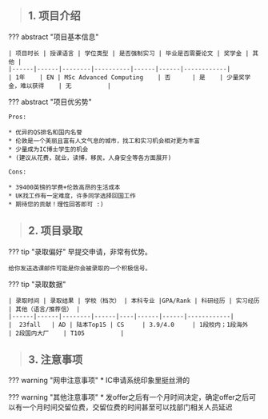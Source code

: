 > ## **1. 项目介绍**

??? abstract "项目基本信息" 

    | 项目时长 | 授课语言 | 学位类型 | 是否强制实习 | 毕业是否需要论文 | 奖学金 | 其他 |
    |------|------|--------|----------|------|------|------------|
    | 1年    | EN | MSc Advanced Computing    | 否      | 是    | 少量奖学金，难以获得    | 无          |

??? abstract "项目优劣势" 

    Pros:

    * 优异的QS排名和国内名誉
    * 伦敦是一个美丽且富有人文气息的城市，找工和实习机会相对更为丰富
    * 少量成为IC博士学生的机会
    * (建议从花费，就业，读博，移民，人身安全等各方面展开)
    
    Cons:

    * 39400英镑的学费+伦敦高昂的生活成本
    * UK找工作有一定难度，许多同学选择回国工作
    * 期待您的贡献！理性回答即可 :)

> ## **2. 项目录取**

??? tip "录取偏好"
    早提交申请，非常有优势。

    给你发送选课邮件可能是你会被录取的一个积极信号。

??? tip "录取数据"

    | 录取时间 | 录取结果 | 学校（档次） | 本科专业 |GPA/Rank | 科研经历 | 实习经历 | 其他（语言/推荐信） |
    |------|------|--------|------|----|------|------|------------|
    |  23fall   | AD | 陆本Top15 | CS     | 3.9/4.0     | 1段校内；1段海外    | 2段国内大厂    | T105          |


> ## **3. 注意事项**

??? warning "网申注意事项"
    * IC申请系统印象里挺丝滑的

??? warning "其他注意事项"
    * 发offer之后有一个月时间决定，确定offer之后可以有一个月时间交留位费，交留位费的时间甚至可以找部门相关人员延迟

